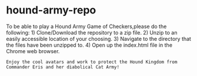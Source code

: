 # hound-army-repo

To be able to play a Hound Army Game of Checkers,please do the following:
    1) Clone/Download the repository to a zip file.
    2) Unzip to an easily accessible location of your choosing.
    3) Navigate to the directory that the files have been unzipped to.
    4) Open up the index.html file in the Chrome web browser. 
    
    Enjoy the cool avatars and work to protect the Hound Kingdom from Commander Eris and her diabolical Cat Army!
